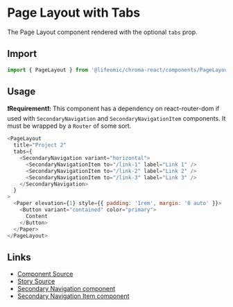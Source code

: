 # Page Layout with Tabs

The Page Layout component rendered with the optional `tabs` prop.

<!-- STORY -->

## Import

```js
import { PageLayout } from '@lifeomic/chroma-react/components/PageLayout';
```

## Usage

**:exclamation:Requirement:exclamation::** This component has a dependency on
react-router-dom if used with `SecondaryNavigation` and
`SecondaryNavigationItem` components. It must be wrapped by a `Router` of some
sort.

```js
<PageLayout
  title="Project 2"
  tabs={
    <SecondaryNavigation variant="horizontal">
      <SecondaryNavigationItem to="/link-1" label="Link 1" />
      <SecondaryNavigationItem to="/link-2" label="Link 2" />
      <SecondaryNavigationItem to="/link-3" label="Link 3" />
    </SecondaryNavigation>
  }
>
  <Paper elevation={1} style={{ padding: '1rem', margin: '0 auto' }}>
    <Button variant="contained" color="primary">
      Content
    </Button>
  </Paper>
</PageLayout>
```

## Links

- [Component Source](https://github.com/lifeomic/chroma-react/blob/master/src/components/PageLayout/PageLayout.tsx)
- [Story Source](https://bitbucket.org/lifeomic/pchroma/src/master/stories/components/PageLayout/PageLayout.stories.tsx)
- [Secondary Navigation component](https://chroma.dev.lifeomic.com/?path=/story/components-secondary-navigation--default)
- [Secondary Navigation Item component](https://chroma.dev.lifeomic.com/?path=/story/components-secondary-navigation--default)
